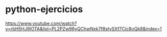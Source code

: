 # python-ejercicios

https://www.youtube.com/watch?v=rbH5HJ9IOTA&list=PL2PZw96yQChwNxk7f8stySXf7Cic8oQk8&index=1

